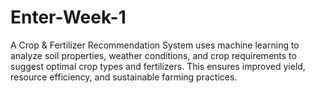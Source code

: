 # Enter-Week-1
A Crop &amp; Fertilizer Recommendation System uses machine learning to analyze soil properties, weather conditions, and crop requirements to suggest optimal crop types and fertilizers. This ensures improved yield, resource efficiency, and sustainable farming practices.
